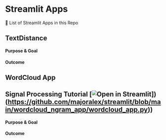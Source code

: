 # Streamlit Apps


🔎 List of Streamlit Apps in this Repo

## TextDistance

#### Purpose & Goal

#### Outcome


## WordCloud App
## Signal Processing Tutorial [![Open in Streamlit](https://static.streamlit.io/badges/streamlit_badge_black_white.svg)])(https://github.com/majoralex/streamlit/blob/main/wordcloud_ngram_app/wordcloud_app.py))

#### Purpose & Goal

#### Outcome
